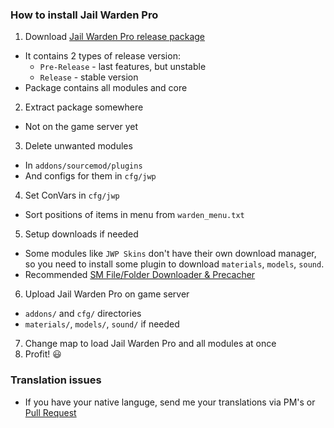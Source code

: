 ### How to install Jail Warden Pro
1. Download [Jail Warden Pro release package](https://github.com/TiBarification/Jail-Warden-Pro/releases)
  * It contains 2 types of release version:
    * `Pre-Release` - last features, but unstable
    * `Release` - stable version
  * Package contains all modules and core
2. Extract package somewhere
  * Not on the game server yet
3. Delete unwanted modules
  * In `addons/sourcemod/plugins`
  * And configs for them in `cfg/jwp`
4. Set ConVars in `cfg/jwp`
  * Sort positions of items in menu from `warden_menu.txt`
5. Setup downloads if needed
  * Some modules like `JWP Skins` don't have their own download manager, so you need to install some plugin to download `materials`, `models`, `sound`.
  * Recommended [SM File/Folder Downloader & Precacher](https://forums.alliedmods.net/showthread.php?p=602270)
6. Upload Jail Warden Pro on game server
  * `addons/` and `cfg/` directories
  * `materials/`, `models/`, `sound/` if needed
7. Change map to load Jail Warden Pro and all modules at once
8. Profit! :smiley:

### Translation issues
* If you have your native languge, send me your translations via PM's or [Pull Request](https://github.com/TiBarification/Jail-Warden-Pro/pulls)